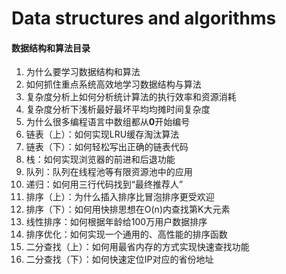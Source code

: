 # Data structures and algorithms
#### 数据结构和算法目录

1.  为什么要学习数据结构和算法
2.  如何抓住重点系统高效地学习数据结构与算法
3.  复杂度分析上如何分析统计算法的执行效率和资源消耗
4.  复杂度分析下浅析最好最坏平均均摊时间复杂度
5.  为什么很多编程语言中数组都从**0**开始编号
6. 链表（上）：如何实现LRU缓存淘汰算法
7. 链表（下）：如何轻松写出正确的链表代码
8. 栈：如何实现浏览器的前进和后退功能
9. 队列：队列在线程池等有限资源池中的应用
10. 递归：如何用三行代码找到“最终推荐人”
11. 排序（上）：为什么插入排序比冒泡排序更受欢迎
12.  排序（下）：如何用快排思想在O(n)内查找第K大元素
13.  线性排序：如何根据年龄给100万用户数据排序
14.  排序优化：如何实现一个通用的、高性能的排序函数
15.  二分查找（上）：如何用最省内存的方式实现快速查找功能
16.  二分查找（下）：如何快速定位IP对应的省份地址